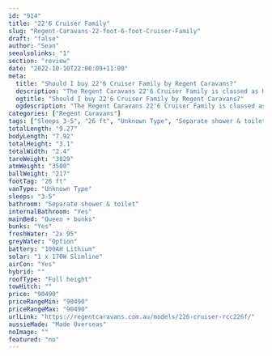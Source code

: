 ```yaml
---
id: "914"
title: "22'6 Cruiser Family"
slug: "Regent-Caravans-22-foot-6-foot-Cruiser-Family"
draft: "false"
author: "Sean"
seealsolinks: "1"
section: "review"
date: "2022-10-10T22:00:09+11:00"
meta:
  title: "Should I buy 22'6 Cruiser Family by Regent Caravans?"
  description: "The Regent Caravans 22'6 Cruiser Family is classed as Unknown Type, and sleeps 3-5 people. It is Made Overseas and comes in at 26 ft. It generally has Separate shower & toilet."
  ogtitle: "Should I buy 22'6 Cruiser Family by Regent Caravans?"
  ogdescription: "The Regent Caravans 22'6 Cruiser Family is classed as Unknown Type, and sleeps 3-5 people. It is Made Overseas and comes in at 26 ft. It generally has Separate shower & toilet."
categories: ["Regent Caravans"]
tags: ["Sleeps 3-5", "26 ft", "Unknown Type", "Separate shower & toilet", "Full height", "80 - 100k", "Made Overseas"]
totalLength: "9.27"
bodyLength: "7.92"
totalHeight: "3.1"
totalWidth: "2.4"
tareWeight: "3029"
atmWeight: "3500"
ballWeight: "217"
footTag: "26 ft"
vanType: "Unknown Type"
sleeps: "3-5"
bathroom: "Separate shower & toilet"
internalBathroom: "Yes"
mainBed: "Queen + bunks"
bunks: "Yes"
freshWater: "2x 95"
greyWater: "Option"
battery: "100AH Lithium"
solar: "1 x 170W Slimline"
airCon: "Yes"
hybrid: ""
roofType: "Full height"
towHitch: ""
price: "90490"
priceRangeMin: "90490"
priceRangeMax: "90490"
urlLink: "https://regentcaravans.com.au/models/226-cruiser-rcc226f/"
aussieMade: "Made Overseas"
noImage: ""
featured: "no"
---
```

